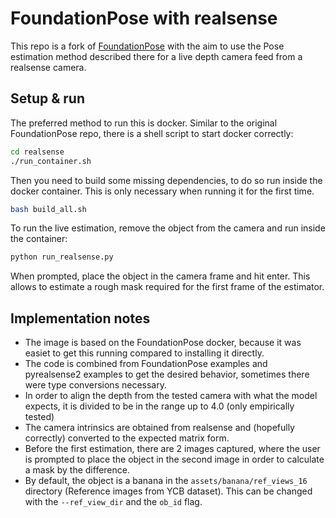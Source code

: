 # FoundationPose with realsense
This repo is a fork of [FoundationPose](https://github.com/NVlabs/FoundationPose) with the aim to use the Pose estimation method described there for a live depth camera feed from a realsense camera.
## Setup & run
The preferred method to run this is docker. 
Similar to the original FoundationPose repo, there is a shell script to start docker correctly:

```sh
cd realsense
./run_container.sh
```

Then you need to build some missing dependencies, to do so run inside the docker container.
This is only necessary when running it for the first time.
```sh
bash build_all.sh
```


To run the live estimation, remove the object from the camera and run inside the container:

```sh
python run_realsense.py
```
When prompted, place the object in the camera frame and hit enter. This allows to estimate a rough mask required for the first frame of the estimator.
## Implementation notes
- The image is based on the FoundationPose docker, because it was easiet to get this running compared to installing it directly.
- The code is combined from FoundationPose examples and pyrealsense2 examples to get the desired behavior, sometimes there were type conversions necessary.
- In order to align the depth from the tested camera with what the model expects, it is divided to be in the range up to $4.0$ (only empirically tested)
- The camera intrinsics are obtained from realsense and (hopefully correctly) converted to the expected matrix form.
- Before the first estimation, there are $2$ images captured, where the user is prompted to place the object in the second image in order to calculate a mask by the difference. 
- By default, the object is a banana in the `assets/banana/ref_views_16` directory (Reference images from YCB dataset). This can be changed with the `--ref_view_dir` and the `ob_id` flag.
